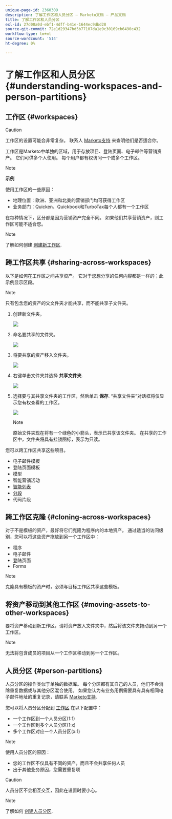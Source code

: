 ```yaml
---
unique-page-id: 2360309
description: 了解工作区和人员分区 — Marketo文档 — 产品文档
title: 了解工作区和人员分区
exl-id: 27d00a0d-ebf1-4dff-b41e-1644ec9dbd28
source-git-commit: 72e1d29347bd5b77107da1e9c30169cb6490c432
workflow-type: tm+mt
source-wordcount: '514'
ht-degree: 0%

---
```


# 了解工作区和人员分区 {#understanding-workspaces-and-person-partitions}

## 工作区 {#workspaces}

>[!CAUTION]
>
>工作区的设置可能会非常复杂。 联系人 [Marketo支持](https://nation.marketo.com/t5/Support/ct-p/Support) 来查明他们是否适合你。

工作区是Marketo中单独的区域，用于存放项目、登陆页面、电子邮件等营销资产。 它们可供多个人使用。 每个用户都有权访问一个或多个工作区。

>[!NOTE]
>
>**示例**
>
>使用工作区的一些原因：
>
>* 地理位置：欧洲、亚洲和北美的营销部门均可获得工作区
>* 业务部门：Quicken、Quickbook和TurboTax每个人都有一个工作区
>
>在每种情况下，区分都是因为营销资产完全不同。 如果他们共享营销资产，则工作区可能不适合您。

>[!NOTE]
>
>了解如何创建 [创建新工作区](/help/marketo/product-docs/administration/workspaces-and-person-partitions/create-a-new-workspace.md).

## 跨工作区共享 {#sharing-across-workspaces}

以下是如何在工作区之间共享资产。 它对于您想分享的任何内容都是一样的；此示例显示区段。

>[!NOTE]
>
>只有包含您的资产的父文件夹才能共享，而不能共享子文件夹。

1. 创建新文件夹。

   ![](assets/one.png)

1. 命名要共享的文件夹。

   ![](assets/two.png)

1. 将要共享的资产移入文件夹。

   ![](assets/three.png)

1. 右键单击文件夹并选择 **共享文件夹**.

   ![](assets/four.png)

1. 选择要与其共享文件夹的工作区，然后单击 **保存**. “共享文件夹”对话框将仅显示您有权查看的工作区。

   ![](assets/image2015-5-27-11-3a6-3a40.png)

   >[!NOTE]
   >
   >原始文件夹现在将有一个绿色的小箭头，表示已共享该文件夹。 在共享的工作区中，文件夹将具有挂锁图标，表示为只读。

您可以跨工作区共享这些项目。

* 电子邮件模板
* 登陆页面模板
* 模型
* 智能营销活动
* [智能列表](/help/marketo/product-docs/core-marketo-concepts/smart-lists-and-static-lists/using-smart-lists/reference-a-list-or-smart-list-across-workspaces.md)
* [分段](/help/marketo/product-docs/administration/workspaces-and-person-partitions/share-segmentations-across-workspaces-and-partitions.md)
* 代码片段

## 跨工作区克隆 {#cloning-across-workspaces}

对于不是模板的资产，最好将它们克隆为程序内的本地资产。  通过适当的访问级别，您可以将这些资产拖放到另一个工作区中：

* 程序
* 电子邮件
* 登陆页面
* Forms

>[!NOTE]
>
>克隆具有模板的资产时，必须与目标工作区共享这些模板。

## 将资产移动到其他工作区 {#moving-assets-to-other-workspaces}

要将资产移动到新工作区，请将资产放入文件夹中，然后将该文件夹拖动到另一个工作区。

>[!NOTE]
>
>无法将包含成员的项目从一个工作区移动到另一个工作区。

## 人员分区 {#person-partitions}

人员分区的操作类似于单独的数据库。 每个分区都有其自己的人员，他们不会消除重复数据或与其他分区混合使用。 如果您认为有业务用例需要具有具有相同电子邮件地址的重复记录，请联系 [Marketo支持](https://nation.marketo.com/t5/Support/ct-p/Support).

您可以将人员分区分配到  [工作区](create-a-new-workspace.md) 在以下配置中：

* 一个工作区到一个人员分区(1:1)
* 一个工作区到多个人员分区(1:x)
* 多个工作区对应一个人员分区(x:1)

>[!NOTE]
>
>使用人员分区的原因：
>
>* 您的工作区不仅具有不同的资产，而且不会共享任何人员
>* 出于其他业务原因，您需要重复项


>[!CAUTION]
>
>人员分区不会相互交互，因此在设置时要小心。

>[!NOTE]
>
>了解如何 [创建人员分区](/help/marketo/product-docs/administration/workspaces-and-person-partitions/create-a-person-partition.md).
